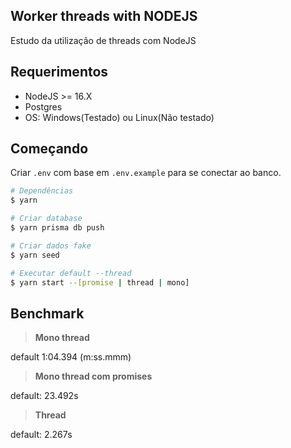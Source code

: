 ## Worker threads with NODEJS

Estudo da utilização de threads com NodeJS

## Requerimentos

 - NodeJS >= 16.X
 - Postgres
 - OS: Windows(Testado) ou Linux(Não testado)

## Começando

Criar `.env` com base em `.env.example` para se conectar ao banco.

```bash
# Dependências
$ yarn

# Criar database
$ yarn prisma db push

# Criar dados fake
$ yarn seed

# Executar default --thread
$ yarn start --[promise | thread | mono]
```

## Benchmark

> **Mono thread**

default 1:04.394 (m:ss.mmm)

> **Mono thread com promises**

default: 23.492s

> **Thread**

default: 2.267s

